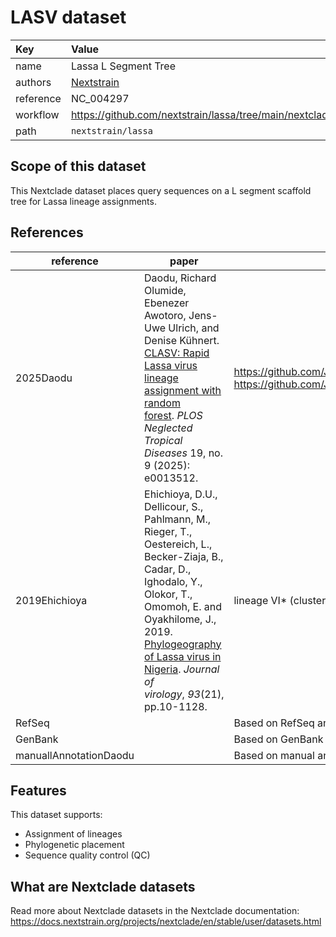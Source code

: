 # LASV dataset

| Key  | Value  |
| :-- | :-- |
| name  | Lassa L Segment Tree |
| authors | [Nextstrain](https://nextstrain.org) |
| reference | NC_004297 |
| workflow  | https://github.com/nextstrain/lassa/tree/main/nextclade  |
| path  | `nextstrain/lassa` |


## Scope of this dataset

This Nextclade dataset places query sequences on a L segment scaffold tree for Lassa lineage assignments.

## References

| reference | paper | note |
| --- | --- | --- |
| 2025Daodu | Daodu, Richard Olumide, Ebenezer Awotoro, Jens-Uwe Ulrich, and Denise Kühnert. [CLASV: Rapid Lassa virus lineage assignment with random forest](https://doi.org/10.1371/journal.pntd.0013512). _PLOS Neglected Tropical Diseases_ 19, no. 9 (2025): e0013512. | https://github.com/JoiRichi/CLASV/<br>https://github.com/JoiRichi/LASV_ML_manuscript_data |
| 2019Ehichioya | Ehichioya, D.U., Dellicour, S., Pahlmann, M., Rieger, T., Oestereich, L., Becker-Ziaja, B., Cadar, D., Ighodalo, Y., Olokor, T., Omomoh, E. and Oyakhilome, J., 2019. [Phylogeography of Lassa virus in Nigeria](https://doi.org/10.1128/jvi.00929-19). _Journal of virology_, _93_(21), pp.10-1128. | lineage VI* (cluster c) |
| RefSeq | | Based on RefSeq annotation |
| GenBank | | Based on GenBank annotation |
| manuallAnnotationDaodu | | Based on manual annotation with link to commit |


## Features

This dataset supports:

- Assignment of lineages
- Phylogenetic placement
- Sequence quality control (QC)

## What are Nextclade datasets

Read more about Nextclade datasets in the Nextclade documentation: https://docs.nextstrain.org/projects/nextclade/en/stable/user/datasets.html
